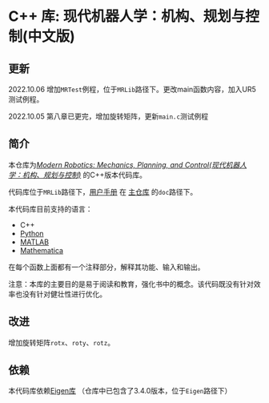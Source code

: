 # C++ 库: 现代机器人学：机构、规划与控制(中文版)

## 更新

2022.10.06 增加`MRTest`例程，位于`MRLib`路径下。更改main函数内容，加入UR5测试例程。

2022.10.05 第八章已更完，增加旋转矩阵，更新`main.c`测试例程

## 简介

本仓库为[_Modern Robotics: Mechanics, Planning, and Control(现代机器人学：机构、规划与控制)_](http://modernrobotics.org)  的C++版本代码库。

代码库位于`MRLib`路径下，[用户手册](https://github.com/NxRLab/ModernRobotics/blob/master/doc/MRlib.pdf) 在 [主仓库](https://github.com/NxRLab/ModernRobotics/) 的`doc`路径下。

本代码库目前支持的语言：

* C++
* [Python](https://github.com/NxRLab/ModernRobotics/tree/master/packages/Python)
* [MATLAB](https://github.com/NxRLab/ModernRobotics/tree/master/packages/Matlab)
* [Mathematica](https://github.com/NxRLab/ModernRobotics/tree/master/packages/Mathematica)

在每个函数上面都有一个注释部分，解释其功能、输入和输出。

注意：本库的主要目的是易于阅读和教育，强化书中的概念。该代码既没有针对效率也没有针对健壮性进行优化。

## 改进

增加旋转矩阵`rotx`、`roty`、`rotz`。

## 依赖

本代码库依赖[Eigen库](https://eigen.tuxfamily.org/index.php?title=Main_Page) （仓库中已包含了3.4.0版本，位于`Eigen`路径下）
